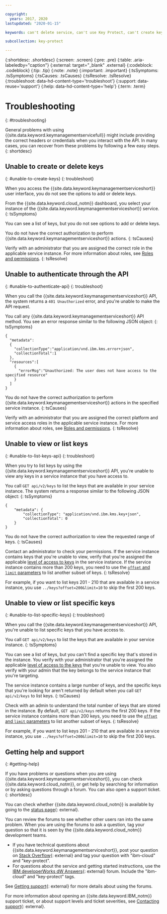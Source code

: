 ```yaml
---

copyright:
  years: 2017, 2020
lastupdated: "2020-01-15"

keywords: can't delete service, can't use Key Protect, can't create key, can't delete key

subcollection: key-protect

---
```


{:shortdesc: .shortdesc}
{:screen: .screen}
{:pre: .pre}
{:table: .aria-labeledby="caption"}
{:external: target="_blank" .external}
{:codeblock: .codeblock}
{:tip: .tip}
{:note: .note}
{:important: .important}
{:tsSymptoms: .tsSymptoms} 
{:tsCauses: .tsCauses} 
{:tsResolve: .tsResolve}
{:troubleshoot: data-hd-content-type='troubleshoot'}
{:support: data-reuse='support'}
{:help: data-hd-content-type='help'}
{:term: .term}

# Troubleshooting
{: #troubleshooting}

General problems with using {{site.data.keyword.keymanagementservicefull}} might include providing the correct headers or credentials when you interact with the API. In many cases, you can recover from these problems by following a few easy steps.
{: shortdesc}

## Unable to create or delete keys
{: #unable-to-create-keys}
{: troubleshoot}

When you access the {{site.data.keyword.keymanagementserviceshort}} user interface, you do not see the options to add or delete keys.

From the {{site.data.keyword.cloud_notm}} dashboard, you select your instance of the {{site.data.keyword.keymanagementserviceshort}} service.
{: tsSymptoms}

You can see a list of keys, but you do not see options to add or delete keys. 

You do not have the correct authorization to perform {{site.data.keyword.keymanagementserviceshort}} actions.
{: tsCauses} 

Verify with an administrator that you are assigned the correct role in the applicable service instance. For more information about roles, see [Roles and permissions](/docs/services/key-protect?topic=key-protect-manage-access#roles).
{: tsResolve}

## Unable to authenticate through the API
{: #unable-to-authenticate-api}
{: troubleshoot}

When you call the {{site.data.keyword.keymanagementserviceshort}} API, the system returns a `401 Unauthorized` error, and you're unable to make the API request.

You call any {{site.data.keyword.keymanagementserviceshort}} API method. You see an error response similar to the following JSON object:
{: tsSymptoms}

```
{ 
  "metadata":
  {
    "collectionType":"application/vnd.ibm.kms.error+json",
    "collectionTotal":1
  },
  "resources":[
    {
      "errorMsg":"Unauthorized: The user does not have access to the specified resource"
    }
  ]
}
```

You do not have the correct authorization to perform {{site.data.keyword.keymanagementserviceshort}} actions in the specified service instance.
{: tsCauses} 

Verify with an administrator that you are assigned the correct platform and service access roles in the applicable service instance. For more information about roles, see [Roles and permissions](/docs/services/key-protect?topic=key-protect-manage-access#roles).
{: tsResolve}

## Unable to view or list keys
{: #unable-to-list-keys-api}
{: troubleshoot}

When you try to list keys by using the {{site.data.keyword.keymanagementserviceshort}} API, you're unable to view any keys in a service instance that you have access to.

You call `GET api/v2/keys` to list the keys that are available in your service instance. The system returns a response similar to the following JSON object:
{: tsSymptoms}

```
{
    "metadata": {
        "collectionType": "application/vnd.ibm.kms.key+json",
        "collectionTotal": 0
    }
}
```

You do not have the correct authorization to view the requested range of keys.
{: tsCauses}

Contact an administrator to check your permissions. If the service instance contains keys that you're unable to view, verify that you're assigned the applicable [level of access to keys](/docs/services/key-protect?topic=key-protect-manage-access-key) in the service instance. If the service instance contains more than 200 keys, you need to use the [`offset` and `limit` parameters](/docs/services/key-protect?topic=key-protect-view-keys#retrieve-subset-keys-api) to list another subset of keys. 
{: tsResolve}

For example, if you want to list keys 201 - 210 that are available in a service instance, you use `../keys?offset=200&limit=10` to skip the first 200 keys.

## Unable to view or list specific keys
{: #unable-to-list-specific-keys}
{: troubleshoot}

When you call the {{site.data.keyword.keymanagementserviceshort}} API, you're unable to list specific keys that you have access to.

You call `GET api/v2/keys` to list the keys that are available in your service instance.
{: tsSymptoms}

You can see a list of keys, but you can't find a specific key that's stored in the instance. You verify with your administrator that you're assigned the applicable [level of access to the keys](/docs/services/key-protect?topic=key-protect-manage-access-key) that you're unable to view. You also verify with your admin that the key belongs to the service instance that you're targeting.

The service instance contains a large number of keys, and the specific keys that you're looking for aren't returned by default when you call `GET api/v2/keys` to list keys.
{: tsCauses}

Check with an admin to understand the total number of keys that are stored in the instance. By default, `GET api/v2/keys` returns the first 200 keys. If the service instance contains more than 200 keys, you need to use the [`offset` and `limit` parameters](/docs/services/key-protect?topic=key-protect-view-keys#retrieve-subset-keys-api) to list another subset of keys. 
{: tsResolve}

For example, if you want to list keys 201 - 210 that are available in a service instance, you use `../keys?offset=200&limit=10` to skip the first 200 keys.

## Getting help and support
{: #getting-help}

If you have problems or questions when you are using {{site.data.keyword.keymanagementserviceshort}}, you can check {{site.data.keyword.cloud_notm}}, or get help by searching for information or by asking questions through a forum. You can also open a support ticket.
{: shortdesc}

You can check whether {{site.data.keyword.cloud_notm}} is available by going to the [status page](https://{DomainName}/status?tags=platform,runtimes,services){: external}.

You can review the forums to see whether other users ran into the same problem. When you are using the forums to ask a question, tag your question so that it is seen by the {{site.data.keyword.cloud_notm}} development teams.

- If you have technical questions about {{site.data.keyword.keymanagementserviceshort}}, post your question on [Stack Overflow](https://stackoverflow.com/search?q=key-protect+ibm-cloud){: external} and tag your question with "ibm-cloud" and "key-protect".
- For questions about the service and getting started instructions, use the [IBM developerWorks dW Answers](https://developer.ibm.com/answers/topics/key-protect/){: external} forum. Include the "ibm-cloud"
and "key-protect" tags.

See [Getting support](/docs/get-support?topic=get-support-getting-customer-support#using-avatar){: external} for more details about using the forums.

For more information about opening an {{site.data.keyword.IBM_notm}} support ticket, or about support levels and ticket severities, see [Contacting support](/docs/get-support?topic=get-support-getting-customer-support){: external}.
